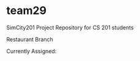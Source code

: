 team29
======

SimCity201 Project Repository for CS 201 students

Restaurant Branch

Currently Assigned: